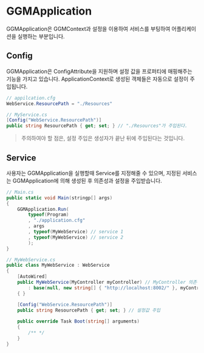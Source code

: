 # GGMApplication
GGMApplication은 GGMContext과 설정을 이용하여 서비스를 부팅하여 어플리케이션을 실행하는 부분입니다.

## Config
GGMApplication은 ConfigAttribute을 지원하며 설정 값을 프로퍼티에 매핑해주는 기능을 가지고 있습니다.
ApplicationContext로 생성된 객체들은 자동으로 설정이 주입됩니다.

```csharp
// appilcation.cfg
WebService.ResourcePath = "./Resources"

// MyService.cs
[Config("WebService.ResourcePath")]
public string ResourcePath { get; set; } // "./Resources"가 주입된다.
```

> 주의하여야 할 점은, 설정 주입은 생성자가 끝난 뒤에 주입된다는 것입니다.

## Service
사용자는 GGMApplication을 실행할때 Service를 지정해줄 수 있으며, 지정된 서비스는 GGMApplication에 의해 생성된 후 의존성과 설정을 주입받습니다.

```csharp
// Main.cs
public static void Main(stringp[] args)
{
    GGMApplication.Run(
        typeof(Program)
        , "./application.cfg"
        , args
        , typeof(MyWebService) // service 1
        , typeof(MyWebService) // service 2
        );
}

// MyWebService.cs
public class MyWebService : WebService
{
    [AutoWired]
    public MyWebService(MyController myController) // MyController 의존성 주입
        : base(null, new string[] { "http://localhost:8002/" }, myController)
    { }

    [Config("WebService.ResourcePath")]
    public string ResourcePath { get; set; } // 설정값 주입
    
    public override Task Boot(string[] arguments)
    {
        /** */
    }
}
```